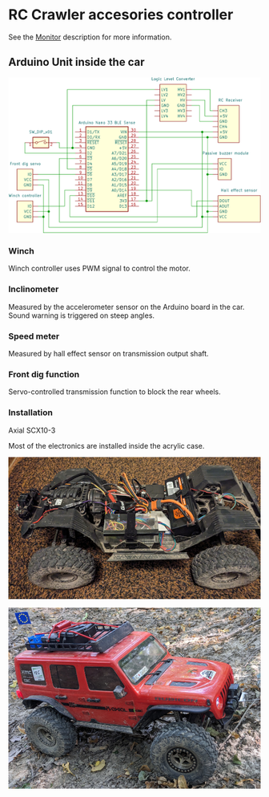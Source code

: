 # RC Crawler accesories controller

See the [Monitor](https://github.com/samo1/rc-inclinometer-monitor-3) description for more information.

## Arduino Unit inside the car

![Schema](./documentation/kicad/rc-inclinometer-unit/rc-inclinometer-unit.png)

### Winch

Winch controller uses PWM signal to control the motor.

### Inclinometer

Measured by the accelerometer sensor on the Arduino board in the car.
Sound warning is triggered on steep angles.

### Speed meter

Measured by hall effect sensor on transmission output shaft.

### Front dig function

Servo-controlled transmission function to block the rear wheels.

### Installation

Axial SCX10-3

Most of the electronics are installed inside the acrylic case.

![Inside](documentation/inside.jpg)

![Jeep](documentation/jeep.jpg)
